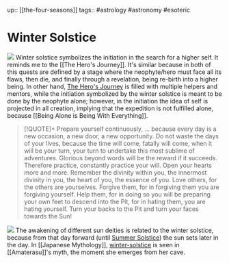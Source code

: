 up:: [[the-four-seasons]]
tags:: #astrology #astronomy #esoteric

# Winter Solstice
![](Pasted%20image%2020221130220007.png)
Winter solstice symbolizes the initiation in the search for a higher self.  It reminds me to the [[The Hero's Journey]]. It's similar because in both of this quests are defined by a stage where the neophyte/hero must face all its flaws, then die, and finally through a revelation, being re-birth into a higher being. In other hand, [The Hero's Journey](The%20Hero's%20Journey.md)  is filled with multiple helpers and mentors, while the initiation symbolized by the winter solstice is meant to be done by the neophyte alone; however, in the initiation the idea of self is projected in all creation, implying that the expedition is not fulfilled alone, because [[Being Alone is Being With Everything]]. 

> [!QUOTE]+ Prepare yourself continuously, ...
>  because every day is a new occasion, a new door, a new opportunity. Do not waste the days of your lives, because the time will come, fatally will come, when it will be your turn, your turn to undertake this most sublime of adventures. Glorious beyond words will be the reward if it succeeds. Therefore practice, constantly practice your will. Open your hearts more and more. Remember the divinity within you, the innermost divinity in you, the heart of you, the essence of you. Love others, for the others are yourselves. Forgive them, for in forgiving them you are forgiving yourself. Help them, for in doing so you will be preparing your own feet to descend into the Pit, for in hating them, you are hating yourself. Turn your backs to the Pit and turn your faces towards the Sun! 

![](Pasted%20image%2020221130215134.png)
The awakening of  different sun deities is related to the winter solstice, because from that day forward (until [Summer Solstice](Summer%20Solstice.md)) the sun sets later in the day. In [[Japanese Mythology]],  [winter-solstice](winter-solstice.md) is seen in [[Amaterasu]]'s myth, the moment she emerges from her cave. 